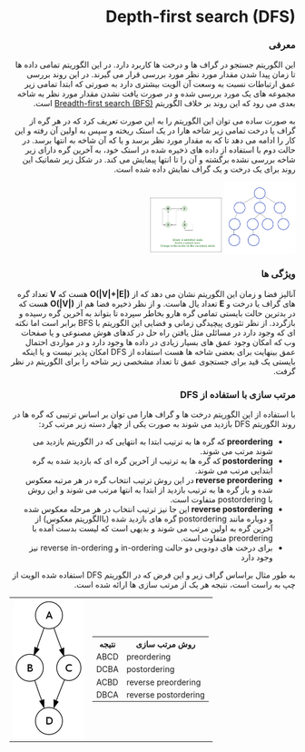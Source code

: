 <div dir="rtl">
<h1 dir="rtl">Depth-first search (DFS)</h1>
 <h3 dir="rtl">معرفی</h3>
این الگوریتم جستجو در گراف ها و درخت ها کاربرد دارد. در این الگوریتم تمامی داده ها تا زمان پیدا شدن مقدار مورد نظر مورد بررسی قرار می گیرند. در این روند بررسی عمق ارتباطات نسبت به وسعت آن الویت بیشتری دارد به صورتی که ابتدا تمامی زیر مجموعه های یک مورد بررسی شده و در صورت یافت نشدن مقدار مورد نظر به شاخه بعدی می رود که این روند بر خلاف الگوریتم <a href="../BFS/BFS.md#breadth-first-search-bfs"> Breadth-first search (BFS)</a> است.

به صورت ساده می توان این الگوریتم را به این صورت تعریف کرد که در هر گره از گراف یا درخت تمامی زیر شاخه هارا در یک استک ریخته و سپس به اولین آن رفته و این کار را ادامه می دهد تا که به مقدار مورد نظر برسد و یا که آن شاخه به انتها برسد. در حالت دوم با استفاده از داده های ذخیره شده در استک خود، به آخرین گره دارای زیر شاخه بررسی نشده برگشته و آن را تا انتها پیمایش می کند. در شکل زیر شماتیک این روند برای یک درخت و یک گراف نمایش داده شده است.
<p><img src="DFS.gif" alt="Depth-First Search in tree" width="25%"> <img src="DFS-Graph.gif" alt="Depth-First Search in graph.gif" width="25%"> <p>
 <h3 dir="rtl">ویژگی ها</h3>
 آنالیز فضا و زمان این الگوریتم نشان می دهد که از <b>O(|V|+|E|)</b> هست که <b>V</b> تعداد گره های گراف یا درخت و <b>E</b> تعداد یال هاست. و از نظر ذخیره فضا هم از <b>O(|V|)</b> هست که در بدترین حالت بایستی تمامی گره هارو بخاطر سپرده تا بتواند به آخرین گره رسیده و بازگردد.
 از نظر تئوری پیچیدگی زمانی و فضایی این الگوریتم با BFS برابر است اما نکته ای که وجود دارد در مسائلی مثل یافتن راه حل در کدهای هوش مصنوعی و یا صفحات وب که امکان وجود عمق های بسیار زیادی در داده ها وجود دارد و در مواردی احتمال عمق بینهایت برای بعضی شاخه ها هست استفاده از DFS امکان پذیر نیست و یا اینکه بایستی یک قید برای جستجوی عمق تا تعداد مشخصی زیر شاخه را برای الگوریتم در نظر گرفت.
 <h3 dir="rtl"> مرتب سازی با استفاده از DFS</h3>
 با استفاده از این الگوریتم درخت ها و گراف هارا می توان بر اساس ترتیبی که گره ها در روند الگوریتم DFS بازدید می شوند به صورت یکی از چهار دسته زیر مرتب کرد:
 <ul>
 <li><b> preordering </b> که گره ها به ترتیب ابتدا به انتهایی که در الگوریتم بازدید می شوند مرتب می شوند.</li>
 <li><b> postordering </b> که گره ها به ترتیب از آخرین گره ای که بازدید شده به گره ابتدایی مرتب می شوند.</li>
 <li><b> reverse preordering </b> در این روش ترتیب انتخاب گره در هر مرتبه معکوس شده و باز گره ها به ترتیب بازدید از ابتدا به انتها مرتب می شوند و این روش با postordering متفاوت است.</li>
 <li><b> reverse postordering </b> این جا نیز ترتیب انتخاب در هر مرحله معکوس شده و دوباره مانند postordering گره های بازدید شده (باالگوریتم معکوس) از آخرین گره به اولین مرتب می شوند و بدیهی است که لیست بدست آمده با preordering متفاوت است.</li>
<li>برای درخت های دودویی دو حالت in-ordering و reverse in-ordering نیز وجود دارد</li>
 </ul>
 به طور مثال براساس گراف زیر و این فرض که در الگوریتم DFS استفاده شده الویت از چپ به راست است، نتیجه هر یک از مرتب سازی ها ارائه شده است.
 </div>
 <table>
 <td><img src="If-then-else-control-flow-graph.png" alt="image for ordering example"></td>
 <td>
 <table>
  <tr>
   <th>نتیجه</th>
   <th>روش مرتب سازی</th>
  </tr>
  <tr>
    <td>ABCD</td>
    <td>preordering</td>
  </tr>
  <tr>
    <td>DCBA</td>
    <td>postordering</td>
  </tr>
  <tr>
    <td>ACBD</td>
    <td>reverse preordering</td>
  </tr>
  <tr>
    <td>DBCA</td>
    <td>reverse postordering</td>
  </tr>
</table>
  </td>
 </table>

